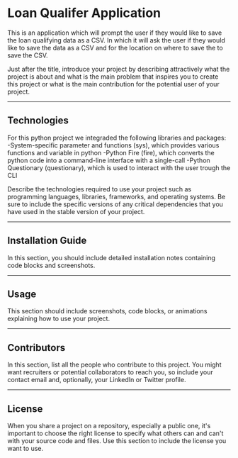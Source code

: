 # Loan Qualifer Application 

This is an application which will prompt the user if they would like to save the loan qualifying data as a CSV. In which it will ask the user if they would like to save the data as a CSV and for the location on where to save the to save the CSV. 

Just after the title, introduce your project by describing attractively what the project is about and what is the main problem that inspires you to create this project or what is the main contribution for the potential user of your project.

---

## Technologies

For this python project we integraded the following libraries and packages:
-System-specific parameter and functions (sys), which provides various functions and variable in python
-Python Fire (fire), which converts the python code into a command-line interface with a single-call
-Python Questionary (questionary), which is used to interact with the user trough the CLI

Describe the technologies required to use your project such as programming languages, libraries, frameworks, and operating systems. Be sure to include the specific versions of any critical dependencies that you have used in the stable version of your project.

---

## Installation Guide

In this section, you should include detailed installation notes containing code blocks and screenshots.

---

## Usage

This section should include screenshots, code blocks, or animations explaining how to use your project.

---

## Contributors

In this section, list all the people who contribute to this project. You might want recruiters or potential collaborators to reach you, so include your contact email and, optionally, your LinkedIn or Twitter profile.

---

## License

When you share a project on a repository, especially a public one, it's important to choose the right license to specify what others can and can't with your source code and files. Use this section to include the license you want to use.
